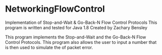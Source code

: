 NetworkingFlowControl
=====================

Implementation of Stop-and-Wait &amp; Go-Back-N Flow Control Protocols
This program is written and tested for Java 1.8
Created by Zachary Bensley

This program implements the Stop-and-Wait and the Go-Back-N Flow Control Protocols. This 
program also allows the user to input a number that is then used to simulate the 
of packet error. 

